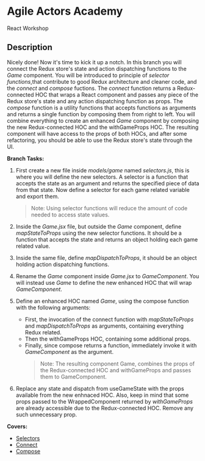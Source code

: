 # Agile Actors Academy

React Workshop

## Description

Nicely done! Now it's time to kick it up a notch. In this branch you will connect the Redux store's state and action dispatching functions to the _Game_ component. You will be introduced to principle of _selector functions_,that contribute to good Redux architecture and cleaner code, and the _connect_ and _compose_ fuctions. The _connect_ function returns a Redux-connected HOC that wraps a React component and passes any piece of the Redux store's state and any action dispatching function as props. The _compose_ function is a utility functions that accepts functions as arguments and returns a single function by composing them from right to left. You will combine everything to create an enhanced _Game_ component by composing the new Redux-connected HOC and the withGameProps HOC. The resulting component will have access to the props of both HOCs, and after some refactoring, you should be able to use the Redux store's state through the UI.

**Branch Tasks:**

1. First create a new file inside _models/game_ named _selectors.js_, this is where you will define the new selectors. A selector is a function that accepts the state as an argument and returns the specified piece of data from that state. Now define a selector for each game related variable and export them.

   > Note: Using selector functions will reduce the amount of code needed to access state values.

2. Inside the _Game.jsx_ file, but outside the _Game_ component, define _mapStateToProps_ using the new selector functions. It should be a function that accepts the state and returns an object holding each game related value.

3. Inside the same file, define _mapDispatchToProps_, it should be an object holding action dispatching functions.

4. Rename the _Game_ component inside _Game.jsx_ to _GameComponent_. You will instead use _Game_ to define the new enhanced HOC that will wrap _GameComponent_.

5. Define an enhanced HOC named _Game_, using the compose function with the following arguments:

   - First, the invocation of the connect function with _mapStateToProps_ and _mapDispatchToProps_ as arguments, containing everything Redux related.
   - Then the withGameProps HOC, containing some additional props.
   - Finally, since compose returns a function, immediately invoke it with _GameComponent_ as the argument.
     > Note: The resulting component Game, combines the props of the Redux-connected HOC and withGameProps and passes them to GameComponent.

6. Replace any state and dispatch from useGameState with the props available from the new enhnaced HOC. Also, keep in mind that some props passed to the WrappedComponent returned by _withGameProps_ are already accessible due to the Redux-connected HOC. Remove any such unnecessary prop.

**Covers:**

- [Selectors](https://redux.js.org/usage/deriving-data-selectors)
- [Connect](https://react-redux.js.org/api/connect)
- [Compose](https://redux.js.org/api/compose)
